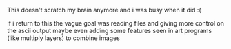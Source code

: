 This doesn't scratch my brain anymore and i was busy when it did :(

if i return to this the vague goal was reading files and giving more control on the ascii output
maybe even adding some features seen in art programs (like multiply layers) to combine images